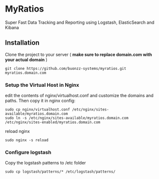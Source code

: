 # MyRatios

Super Fast Data Tracking and Reporting using Logstash, ElasticSearch and Kibana

## Installation


Clone the project to your server 
( **make sure to replace domain.com with your actual domain** )

```
git clone https://github.com/buonzz-systems/myratios.git myratios.domain.com
```

### Setup the Virtual Host in Nginx

edit the contents of nginx/virtualhost.conf and customize the domains and paths. Then copy it in nginx config:

```
sudo cp nginx/virtualhost.conf /etc/nginx/sites-available/myratios.domain.com
sudo ln -s /etc/nginx/sites-available/myratios.domain.com /etc/nginx/sites-enabled/myratios.domain.com

```
reload nginx

```
sudo nginx -s reload
```


### Configure logstash



Copy the logstash patterns to /etc folder

```
sudo cp logstash/patterns/* /etc/logstash/patterns/
```
